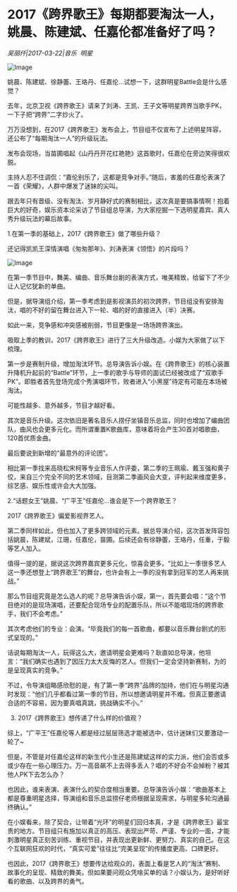 # 2017《跨界歌王》每期都要淘汰一人，姚晨、陈建斌、任嘉伦都准备好了吗？

*吴丽仟|2017-03-22|音乐 
                                                明星*

![Image](http://static.ylzbl.com/uploads/ueditor/php/upload/image/20170830/1504078106638733.jpeg)

姚晨、陈建斌、徐静蕾、王珞丹、任嘉伦…试想一下，这群明星Battle会是什么感觉？

去年，北京卫视《跨界歌王》请来了刘涛、王凯、王子文等明星跨界当歌手PK，一下子把“跨界”二字炒火了。

万万没想到，在2017《跨界歌王》发布会上，节目组不仅宣布了上述明星阵容，还公布了“每期淘汰一人”的升级玩法。

发布会现场，当苗圃唱起《山丹丹开花红艳艳》这首歌时，任嘉伦在旁边笑得很欢脱。

主持人忍不住调侃：“嘉伦别乐了，这都是竞争对手。”随后，害羞的任嘉伦表演了一首《荣耀》，人群中爆发了迷妹的尖叫。

跟去年只有晋级、没有淘汰、岁月静好式的赛制相比，这次真是要搞事情啊！抱着巨大的好奇，娱乐资本论采访了节目组总导演，为大家挖掘一下选明星嘉宾、真人秀升级玩法的幕后故事。

1.在第一季的基础上，2017《跨界歌王》做了哪些升级？

还记得凯凯王深情演唱《匆匆那年》、刘涛表演《领悟》的片段吗？

![Image](http://p1.pstatp.com/large/37dd00041c40d8c5e6d5)

在第一季节目中，舞美、编曲、音乐舞台剧的表演方式，唯美精致，给留下了不少让人记忆犹新的单曲。

但是，据导演组介绍，第一季考虑到是影视演员的初次跨界，节目组没有安排淘汰，唱的不好的留在舞台进入下一轮、唱的好的直接进入（半）决赛。

如此一来，竞争感和冲突感被削弱，节目更像是一场场跨界演出。

吸取上季的教训，2017《跨界歌王》进行了三大升级改造。小娱为大家做了以下梳理。

第一步是赛制升级，增加淘汰环节。总导演告诉小娱。在《跨界歌王》的核心装置升降机升起前的“Battle”环节，上一季的歌手与导师的面试已经被改成了“双歌手PK”。即胜者首先登场完成个秀演唱环节，败者进入“小黑屋”待定有可能在本场被淘汰。

可能性越多、意外越多，节目才越好看。

其次是音乐升级。这次依旧是著名音乐人捞仔坐镇音乐总监，同时也增加了编曲团队，曲风也会更多元化。而所谓重置K歌曲库，意味着将会产生30首对唱歌曲，120首优质金曲。

最后要说到新增的“最意外的评论团”。

相比第一季找来高晓松宋柯等专业音乐人作评委，第二季的王珮瑜、戴玉强和黄子佼，来自三个完全不同的艺术领域，目测第二季画风会大变，评判起来维度更多，综艺感、娱乐性或许会大大加强。

2.“话题女王”姚晨、“广平王”任嘉伦…谁会是下一个跨界歌王？

2017《跨界歌王》偏爱影视界艺人。

第二季同样如此，但也加入了更多跨领域的元素。据总导演介绍，这次首发阵容包括姚晨，陈建斌，江珊，任嘉伦，苗圃。后续还会有徐静蕾，王珞丹，任重，于毅等艺人加入。

值得一提的是，据说这次跨界嘉宾更多元化，惊喜会更多。“比如上一季很多艺人这一季还想登上“跨界歌王”的舞台，也许会有上一季的没有拿到冠军的艺人再来挑战。”

那么节目组究竟是怎么选人的呢？总导演告诉小娱，第一，首先要会唱：“这个节目绝对的是现场演唱，还要配合现场专业的配置乐队，所以不能唱现场的跨界歌手，我们不会考虑。”

其次考虑他们的专业：会演。“毕竟我们的每一首歌曲，都要以音乐舞台剧式的形式呈现的。”

话说每期淘汰一人，玩得这么大，邀请明星会更难吗？耿直如总导演，他坦言：“我们确实也遇到了因压力太大反悔的艺人。但我们一定会坚持新赛制，为的是呈现真实的竞争。”

不过，令导演组略感欣慰的是，有了第一季“跨界”品牌的加持，他们在与明星沟通时发现：“他们几乎都看过第一季的节目，所以想邀请明星并不难。但真正要邀请合适的不容易，因为要真唱真跳，挑战确实不小。”

3. 2017《跨界歌王》想传递了什么样的价值观？

综上，“广平王”任嘉伦等人都是经过层层筛选才能被选中，估计迷妹们又要激动一轮了~

但是，不管是对任嘉伦这样的新生代小生还是陈建斌这样的实力派，他们会否或多或少存在一些心理压力。万一高音飙不上去得多丢人？唱的不好会不会掉粉？被其他人PK下去怎么办？

也因此，谁来表演、表演什么的契合度相当重要。总导演告诉小娱：“歌曲基本上都是尊重明星选择，导演组和音乐总监捞仔老师根据呈现需求，与明星多轮沟通最终确认。”

在小娱看来，除了契合，让带着“光环”的明星们回归本真，才是《跨界歌王》最宝贵的地方。节目组只有施加以真正的高压、表现出严苛、严谨、专业的一面，才能刺激明星真正刻苦训练、重视节目，并表现出更新鲜、更努力、真实的自己。在这个互联网狂欢的时代，“真实可爱”往往比“完美呈现”的传播度更高、口碑更好。

也因此，2017《跨界歌王》想要传达给观众的，表面上看是艺人的“淘汰”赛制、故事化的呈现、精致的舞美。但如果要问观众凭啥买单的话？小娱认为，是好听好看的歌曲、以及跨界的勇气。

